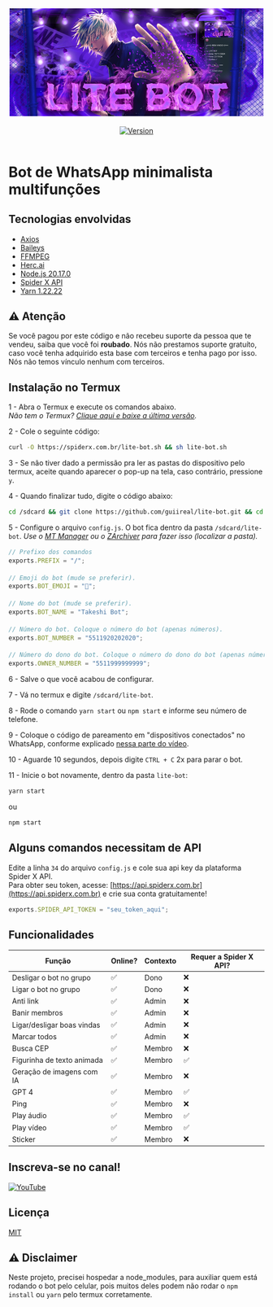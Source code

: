 <div align="center">
    <img src="./assets/images/menu.png" width="500">
</div>

<br />

<div align="center">
    <a href="https://github.com/guiireal/lite-bot">
        <img alt="Version" src="https://img.shields.io/badge/Vers%C3%A3o-1.0.1-blue">
    </a>
</div>

<br />

# Bot de WhatsApp minimalista multifunções

## Tecnologias envolvidas

- [Axios](https://axios-http.com/ptbr/docs/intro)
- [Baileys](https://github.com/WhiskeySockets/Baileys)
- [FFMPEG](https://ffmpeg.org/)
- [Herc.ai](https://www.npmjs.com/package/hercai)
- [Node.js 20.17.0](https://nodejs.org/en)
- [Spider X API](https://api.spiderx.com.br)
- [Yarn 1.22.22](https://yarnpkg.com)

## ⚠ Atenção

Se você pagou por este código e não recebeu suporte da pessoa que te vendeu, saiba que você foi **roubado**.
Nós não prestamos suporte gratuíto, caso você tenha adquirido esta base com terceiros e tenha pago por isso.
Nós não temos vínculo nenhum com terceiros.

## Instalação no Termux <a id="termux-setup"></a>

1 - Abra o Termux e execute os comandos abaixo.<br/>
_Não tem o Termux? [Clique aqui e baixe a última versão](https://www.mediafire.com/file/082otphidepx7aq/Termux_0.119.1_aldebaran_dev.apk)._

2 - Cole o seguinte código:

```sh
curl -O https://spiderx.com.br/lite-bot.sh && sh lite-bot.sh
```

3 - Se não tiver dado a permissão pra ler as pastas do dispositivo pelo termux, aceite quando aparecer o pop-up na tela, caso contrário, pressione `y`.

4 - Quando finalizar tudo, digite o código abaixo:

```sh
cd /sdcard && git clone https://github.com/guiireal/lite-bot.git && cd ./lite-bot
```

5 - Configure o arquivo `config.js`. O bot fica dentro da pasta `/sdcard/lite-bot`.
_Use o [MT Manager](https://www.mediafire.com/file/y09xgucgygmt1ny/MT_Manager_2.16.7_Dev_Gui.apk/file) ou o [ZArchiver](https://play.google.com/store/apps/details?id=ru.zdevs.zarchiver&hl=pt_BR) para fazer isso (localizar a pasta)._

```js
// Prefixo dos comandos
exports.PREFIX = "/";

// Emoji do bot (mude se preferir).
exports.BOT_EMOJI = "🤖";

// Nome do bot (mude se preferir).
exports.BOT_NAME = "Takeshi Bot";

// Número do bot. Coloque o número do bot (apenas números).
exports.BOT_NUMBER = "5511920202020";

// Número do dono do bot. Coloque o número do dono do bot (apenas números).
exports.OWNER_NUMBER = "5511999999999";
```
6 - Salve o que você acabou de configurar.

7 - Vá no termux e digite `/sdcard/lite-bot`.

8 - Rode o comando `yarn start` ou `npm start` e informe seu número de telefone.

9 - Coloque o código de pareamento em "dispositivos conectados" no WhatsApp, conforme explicado [nessa parte do vídeo](https://youtu.be/lBhpGuq5ETQ?t=76).

10 - Aguarde 10 segundos, depois digite `CTRL + C` 2x para parar o bot.

11 - Inicie o bot novamente, dentro da pasta `lite-bot`:
```sh
yarn start
```

ou

```sh
npm start
```

## Alguns comandos necessitam de API

Edite a linha `34` do arquivo `config.js` e cole sua api key da plataforma Spider X API.<br/>
Para obter seu token, acesse: [https://api.spiderx.com.br](https://api.spiderx.com.br) e crie sua conta gratuitamente!

```js
exports.SPIDER_API_TOKEN = "seu_token_aqui";
```
## Funcionalidades

| Função | Online? | Contexto | Requer a Spider X API?
| ------------ | --- | --- | ---
| Desligar o bot no grupo | ✅ | Dono | ❌
| Ligar o bot no grupo | ✅ | Dono | ❌
| Anti link | ✅ | Admin | ❌
| Banir membros | ✅ | Admin | ❌
| Ligar/desligar boas vindas | ✅ | Admin | ❌
| Marcar todos | ✅ | Admin | ❌
| Busca CEP | ✅ | Membro | ❌
| Figurinha de texto animada | ✅ | Membro | ✅
| Geração de imagens com IA | ✅ | Membro | ❌
| GPT 4 | ✅ | Membro | ✅
| Ping | ✅ | Membro | ❌
| Play áudio | ✅ | Membro | ✅
| Play vídeo | ✅ | Membro | ✅
| Sticker | ✅ | Membro | ❌

## Inscreva-se no canal!

<a href="https://www.youtube.com/@devgui_?sub_confirmation=1" target="_blank" rel="noopener noreferrer"><img src="https://img.shields.io/badge/YouTube-FF0000?style=for-the-badge&logo=youtube&logoColor=white" alt="YouTube"></a>

## Licença

[MIT](https://github.com/guiireal/takeshi-bot/blob/main/LICENSE)

## ⚠ Disclaimer

Neste projeto, precisei hospedar a node_modules, para auxiliar quem está rodando o bot pelo celular, pois muitos deles podem não rodar o `npm install` ou `yarn` pelo termux corretamente.
